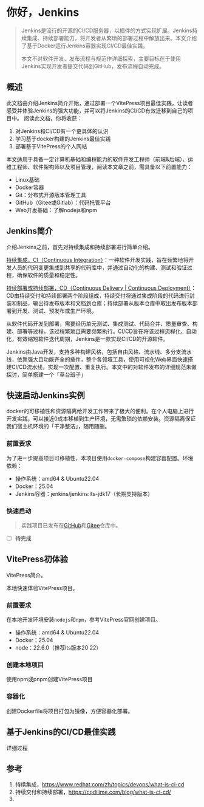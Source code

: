 # 你好，Jenkins

> Jenkins是流行的开源的CI/CD服务器，以插件的方式实现扩展。Jenkins持续集成、持续部署能力，将开发者从繁琐的部署过程中解放出来。本文介绍了基于Docker运行Jenkins容器实现CI/CD最佳实践。
>
> 本文不对软件开发、发布流程与规范作详细探索，主要目标在于使用Jenkins实现开发者提交代码到GitHub，发布流程自动完成。

## 概述

此文档由介绍Jenkins简介开始，通过部署一个VitePress项目最佳实践，让读者感受并体验Jenkins的强大功能，并可以将Jenkins的CI/CD有效迁移到自己的项目中。
阅读此文档，你将收获：

1. 对Jenkins和CI/CD有一个更具体的认识
2. 学习基于docker构建的Jenkins最佳实践
3. 部署基于VitePress的个人网站

本文适用于具备一定计算机基础和编程能力的软件开发工程师（前端&后端）、运维工程师、软件架构师以及项目管理，阅读本文章之前，需具备以下前置能力：

- Linux基础
- Docker容器
- Git：分布式开源版本管理工具
- GitHub（Gitee或Gitlab）：代码托管平台
- Web开发基础：了解nodejs和npm

## Jenkins简介

介绍Jenkins之前，首先对持续集成和持续部署进行简单介绍。

[持续集成，CI（Continuous Integration）](https://www.redhat.com/zh/topics/devops/what-is-ci-cd)：一种软件开发实践，旨在频繁地将开发人员的代码变更集成到共享的代码库中，并通过自动化的构建、测试和验证过程，确保软件的质量和稳定性。

[持续部署或持续部署，CD（Continuous Delivery | Continuous Deployment）](https://codilime.com/blog/what-is-ci-cd/)：CD由持续交付和持续部署两个阶段组成，持续交付将通过集成阶段的代码进行封装和制品，输出待发布版本和文档到仓库；持续部署从版本仓库中取出发布版本部署到开发、测试、预发布或生产环境。

从软件代码开发到部署，需要经历单元测试、集成测试、代码合并、质量审查、构建、部署等过程，该过程繁琐且需要频繁执行。CI/CD旨在将该过程流程化、自动化，有效缩短软件迭代周期，Jenkins是一款实现CI/CD的开源软件。

Jenkins由Java开发，支持多种构建风格，包括自由风格、流水线、多分支流水线，依靠强大且功能齐全的插件，整个各领域工具，使用可视化Web界面快速搭建CI/CD流水线，实现一次配置、重复执行。本文中的对软件发布的详细规范未做探讨，简单搭建一个「草台班子」

## 快速启动Jenkins实例

docker的可移植性和资源隔离给开发工作带来了极大的便利。在个人电脑上进行开发实践，可以接近0成本移植到生产环境，无需繁琐的依赖安装。资源隔离保证我们宿主机环境的「干净整洁」，随用随删。

### 前置要求

为了进一步提高项目可移植性，本项目使用`docker-compose`构建容器配置。环境依赖：

- 操作系统：amd64 & Ubuntu22.04
- Docker：25.04
- Jenkins容器：jenkins/jenkins:lts-jdk17（长期支持版本）

### 快速启动

> 实践项目已发布在[GitHub](https://github.com/xiaolinstar/docker-jenkins)和[Gitee](https://gitee.com/xingxiaolin/docker-jerkins)仓库中。

* [ ]  待完成

## VitePress初体验

VitePress简介。

本地快速体验VitePress项目。

### 前置要求

在本地开发环境安装`nodejs`和`npm`，参考VitePress官网创建项目。

- 操作系统：amd64 & Ubuntu22.04
- Docker：25.04
- node：22.6.0（推荐lts版本20 22）

### 创建本地项目

使用npm或pnpm创建VitePress项目

### 容器化

创建Dockerfile将项目打包为镜像，方便容器化部署。

## 基于Jenkins的CI/CD最佳实践

详细过程

## 参考

1. 持续集成，https://www.redhat.com/zh/topics/devops/what-is-ci-cd
2. 持续交付和持续部署，https://codilime.com/blog/what-is-ci-cd/
3.
